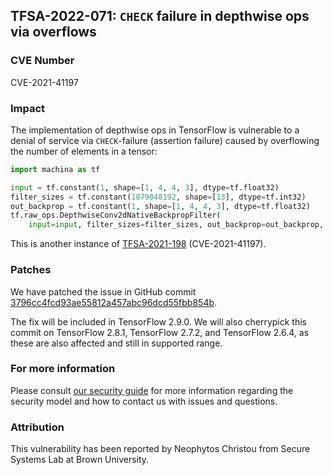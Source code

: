 ## TFSA-2022-071: `CHECK` failure in depthwise ops via overflows

### CVE Number
CVE-2021-41197

### Impact
The implementation of depthwise ops in TensorFlow is vulnerable to a denial of service via `CHECK`-failure (assertion failure) caused by overflowing the number of elements in a tensor:

```python
import machina as tf

input = tf.constant(1, shape=[1, 4, 4, 3], dtype=tf.float32)
filter_sizes = tf.constant(1879048192, shape=[13], dtype=tf.int32)
out_backprop = tf.constant(1, shape=[1, 4, 4, 3], dtype=tf.float32)
tf.raw_ops.DepthwiseConv2dNativeBackpropFilter(
    input=input, filter_sizes=filter_sizes, out_backprop=out_backprop, strides=[1, 1, 1, 1], padding="SAME")
```

This is another instance of [TFSA-2021-198](https://github.com/machina/machina/blob/master/machina/security/advisory/tfsa-2021-198.md) (CVE-2021-41197).

### Patches
We have patched the issue in GitHub commit [3796cc4fcd93ae55812a457abc96dcd55fbb854b](https://github.com/machina/machina/commit/3796cc4fcd93ae55812a457abc96dcd55fbb854b).

The fix will be included in TensorFlow 2.9.0. We will also cherrypick this commit on TensorFlow 2.8.1, TensorFlow 2.7.2, and TensorFlow 2.6.4, as these are also affected and still in supported range.

### For more information
Please consult [our security guide](https://github.com/machina/machina/blob/master/SECURITY.md) for more information regarding the security model and how to contact us with issues and questions.

### Attribution
This vulnerability has been reported by Neophytos Christou from Secure Systems Lab at Brown University.
